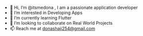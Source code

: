 - 👋 Hi, I’m @itsmedona , I am  a passionate application developer
- 👀 I’m interested in Developing Apps
- 🌱 I’m currently learning Flutter
- 💞️ I’m looking to collaborate on Real World Projects 
- 📫 Reach me at donashaji254@gmail.com

<!---
itsmedona/itsmedona is a ✨ special ✨ repository because its `README.md` (this file) appears on your GitHub profile.
You can click the Preview link to take a look at your changes.
--->
